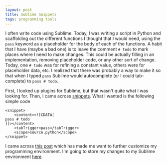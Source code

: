 ```yaml
---
layout: post
title: Sublime Snippets
tags: programming tools
---
```


I often write code using Sublime. Today, I was writing a script in Python and scaffolding out the different functions I thought that I would need, using the `pass` keyword as a placeholder for the body of each of the functions. A habit that I have (maybe a bad one) is to leave the comment `# todo` to mark places where I need to make changes. This could be actually filling in an implementation, removing placeholder code, or any other sort of change. Today, one `# todo` was for refining a constant value, others were for placeholder data, etc. I realized that there was probably a way to make it so that when I typed `pass` Sublime would autocomplete (or I could tab-complete) to `pass # todo`.

First, I looked up plugins for Sublime, but that wasn't quite what I was looking for. Then, I came across [snippets](http://docs.sublimetext.info/en/latest/extensibility/snippets.html). What I wanted is the following simple code

~~~~
<snippet>
    <content><![CDATA[
pass # todo
]]></content>
    <tabTrigger>pass</tabTrigger>
    <scope>source.python</scope>
</snippet>
~~~~

I came across [this post](https://webdevstudios.com/2016/08/16/snippets-saved-life-how-sublime-text-3-snippets-changed-everything/) which has made me want to further customize my programming environment. I'm going to store my changes to my Sublime environment [here](https://github.com/agdenadel/sublime-customization).